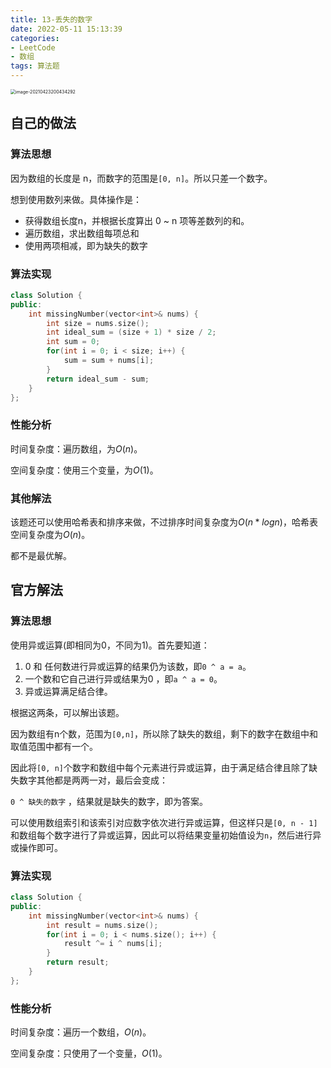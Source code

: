 ```yaml
---
title: 13-丢失的数字
date: 2022-05-11 15:13:39
categories: 
- LeetCode
- 数组
tags: 算法题
---
```






<img src="https://crayon-1302863897.cos.ap-beijing.myqcloud.com/image/image-20210423200434292.png" alt="image-20210423200434292" style="zoom:50%;" />

## 自己的做法

### 算法思想

因为数组的长度是 n，而数字的范围是`[0, n]`。所以只差一个数字。

想到使用数列来做。具体操作是：

- 获得数组长度n，并根据长度算出 0 ~ n 项等差数列的和。
- 遍历数组，求出数组每项总和
- 使用两项相减，即为缺失的数字

### 算法实现

```c++
class Solution {
public:
    int missingNumber(vector<int>& nums) {
        int size = nums.size();
        int ideal_sum = (size + 1) * size / 2;
        int sum = 0;
        for(int i = 0; i < size; i++) {
            sum = sum + nums[i];
        }
        return ideal_sum - sum;
    }
};
```



### 性能分析

时间复杂度：遍历数组，为$O(n)$。

空间复杂度：使用三个变量，为$O(1)$。



### 其他解法

该题还可以使用哈希表和排序来做，不过排序时间复杂度为$O(n * logn)$，哈希表空间复杂度为$O(n)$。

都不是最优解。



## 官方解法

### 算法思想

使用异或运算(即相同为0，不同为1)。首先要知道：

1. 0 和 任何数进行异或运算的结果仍为该数，即`0 ^ a = a`。
2. 一个数和它自己进行异或结果为0 ，即`a ^ a = 0`。
3. 异或运算满足结合律。

根据这两条，可以解出该题。

因为数组有n个数，范围为`[0,n]`，所以除了缺失的数组，剩下的数字在数组中和取值范围中都有一个。

因此将`[0, n]`个数字和数组中每个元素进行异或运算，由于满足结合律且除了缺失数字其他都是两两一对，最后会变成：

`0 ^ 缺失的数字` ，结果就是缺失的数字，即为答案。

可以使用数组索引和该索引对应数字依次进行异或运算，但这样只是`[0, n - 1]`和数组每个数字进行了异或运算，因此可以将结果变量初始值设为`n`，然后进行异或操作即可。



### 算法实现

```c++
class Solution {
public:
    int missingNumber(vector<int>& nums) {
        int result = nums.size();
        for(int i = 0; i < nums.size(); i++) {
            result ^= i ^ nums[i];
        }
        return result;
    }
};
```



### 性能分析

时间复杂度：遍历一个数组，$O(n)$。

空间复杂度：只使用了一个变量，$O(1)$。





